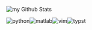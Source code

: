 <p>
<img src="https://github-readme-stats.vercel.app/api?username=RUSRUSHB&include_all_commits=true&count_private=true&show_icons=true&rank_icon=github&theme=github_dark" alt="my Github Stats"/>
</p>

![python](https://img.shields.io/badge/Python-3776AB?style=for-the-badge&logo=python&logoColor=white)![matlab](https://img.shields.io/badge/MATLAB-FF9800?style=for-the-badge&logo=mathworks&logoColor=white)![vim](https://img.shields.io/badge/vim-019733?logo=vim&logoColor=white&style=for-the-badge)![typst](https://img.shields.io/badge/Typst-239DAD?style=for-the-badge&logo=typst&logoColor=white)
